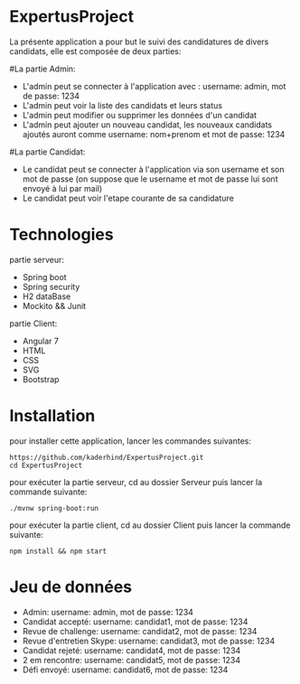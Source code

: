 # ExpertusProject

La présente application a pour but le suivi des candidatures de divers candidats, elle est composée de deux parties:

#La partie Admin:
  - L'admin peut se connecter à l'application avec : username: admin, mot de passe: 1234
  - L'admin peut voir la liste des candidats et leurs status
  - L'admin peut modifier ou supprimer les données d'un candidat
  - L'admin peut ajouter un nouveau candidat, les nouveaux candidats ajoutés auront comme username: nom+prenom et mot de passe: 1234
  
#La partie Candidat:
  - Le candidat peut se connecter à l'application via son username et son mot de passe (on suppose que le username et mot de passe lui    sont envoyé à lui par mail)
  - Le candidat peut voir l'etape courante de sa candidature 
  
   # Technologies
   
  partie serveur: 
   -  Spring boot
   -  Spring security
   -  H2 dataBase 
   -  Mockito && Junit
   
  partie Client:
  - Angular 7
  - HTML
  - CSS
  - SVG
  - Bootstrap
  
  # Installation
  
  pour installer cette application, lancer les commandes suivantes: 
  
    https://github.com/kaderhind/ExpertusProject.git
    cd ExpertusProject
    
  pour exécuter la partie serveur, cd au dossier Serveur puis lancer la commande suivante:
  
    ./mvnw spring-boot:run
    
   pour exécuter la partie client, cd au dossier Client puis lancer la commande suivante:
   
    npm install && npm start
 
# Jeu de données
  - Admin: username: admin, mot de passe: 1234
  - Candidat accepté: username: candidat1, mot de passe: 1234
  - Revue de challenge:  username: candidat2, mot de passe: 1234
  - Revue d'entretien Skype: username: candidat3, mot de passe: 1234
  - Candidat rejeté: username: candidat4, mot de passe: 1234
  - 2 em rencontre: username: candidat5, mot de passe: 1234
  - Défi envoyé: username: candidat6, mot de passe: 1234
 
